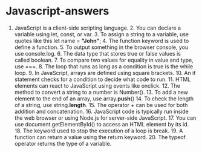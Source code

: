 # Javascript-answers
  1.	JavaScript is a client-side scripting language.
	2.	You can declare a variable using let, const, or var.
	3.	To assign a string to a variable, use quotes like this let name = **"John"**;
	4.	The function keyword is used to define a function.
	5.	To output something in the browser console, you use console.log.
	6.	The data type that stores true or false values is called boolean.
	7.	To compare two values for equality in value and type, use ===.
	8.	The loop that runs as long as a condition is true is the while loop.
	9.	In JavaScript, arrays are defined using square brackets.
	10.	An if statement checks for a condition to decide what code to run.
	11.	HTML elements can react to JavaScript using events like onclick.
	12.	The method to convert a string to a number is Number().
	13.	To add a new element to the end of an array, use array.**push**()
	14.	To check the length of a string, use string.**length**.
	15.	The operator + can be used for both addition and concatenation.
	16.	JavaScript code is typically run inside the web browser or using Node.js for server-side JavaScript.
	17.	You can use document.getElementById() to access an HTML element by its id.
	18.	The keyword used to stop the execution of a loop is break.
	19.	A function can return a value using the return keyword.
	20.	The typeof operator returns the type of a variable.
